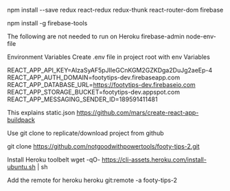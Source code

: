 
npm install --save redux react-redux redux-thunk react-router-dom firebase


npm install -g firebase-tools

The following are not needed to run on Heroku
firebase-admin node-env-file


Environment Variables
Create .env file in project root with env Variables

REACT_APP_API_KEY=AIzaSyAF5pJIIeGCnKGM2GZKDga2DuJg2aeEp-4
REACT_APP_AUTH_DOMAIN=footytips-dev.firebaseapp.com
REACT_APP_DATABASE_URL=https://footytips-dev.firebaseio.com
REACT_APP_STORAGE_BUCKET=footytips-dev.appspot.com
REACT_APP_MESSAGING_SENDER_ID=189591411481

This explains static.json
https://github.com/mars/create-react-app-buildpack

Use git clone to replicate/download project from github

git clone https://github.com/notgoodwithpowertools/footy-tips-2.git

Install Heroku toolbelt
wget -qO- https://cli-assets.heroku.com/install-ubuntu.sh | sh


Add the remote for heroku
heroku git:remote -a footy-tips-2
